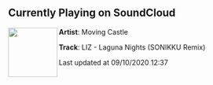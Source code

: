## Currently Playing on SoundCloud

[<img align="left" width="100" src="https://i1.sndcdn.com/artworks-sxGVqBUWSOryaQNq-wsxN1Q-t50x50.jpg">](https://soundcloud.com/movingcastle/liz-laguna-nights-sonniku-remix)

**Artist**: Moving Castle 

**Track**: LIZ - Laguna Nights (SONIKKU Remix)

Last updated at 09/10/2020 12:37
